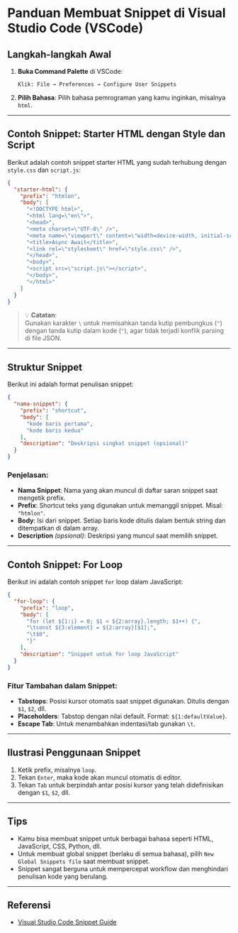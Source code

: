 
# Panduan Membuat Snippet di Visual Studio Code (VSCode)

## Langkah-langkah Awal

1. **Buka Command Palette** di VSCode:
   ```
   Klik: File → Preferences → Configure User Snippets
   ```

2. **Pilih Bahasa**:
   Pilih bahasa pemrograman yang kamu inginkan, misalnya `html`.

---

## Contoh Snippet: Starter HTML dengan Style dan Script

Berikut adalah contoh snippet starter HTML yang sudah terhubung dengan `style.css` dan `script.js`:

```json
{
  "starter-html": {
    "prefix": "htmlon",
    "body": [
      "<!DOCTYPE html>",
      "<html lang=\"en\">",
      "<head>",
      "<meta charset=\"UTF-8\" />",
      "<meta name=\"viewport\" content=\"width=device-width, initial-scale=1.0\" />",
      "<title>Async Await</title>",
      "<link rel=\"stylesheet\" href=\"style.css\" />",
      "</head>",
      "<body>",
      "<script src=\"script.js\"></script>",
      "</body>",
      "</html>"
    ]
  }
}
```

> 💡 **Catatan**:  
> Gunakan karakter `\` untuk memisahkan tanda kutip pembungkus (`"`) dengan tanda kutip dalam kode (`"`), agar tidak terjadi konflik parsing di file JSON.

---

## Struktur Snippet

Berikut ini adalah format penulisan snippet:

```json
{
  "nama-snippet": {
    "prefix": "shortcut",
    "body": [
      "kode baris pertama",
      "kode baris kedua"
    ],
    "description": "Deskripsi singkat snippet (opsional)"
  }
}
```

### Penjelasan:

- **Nama Snippet**: Nama yang akan muncul di daftar saran snippet saat mengetik prefix.
- **Prefix**: Shortcut teks yang digunakan untuk memanggil snippet. Misal: `"htmlon"`.
- **Body**: Isi dari snippet. Setiap baris kode ditulis dalam bentuk string dan ditempatkan di dalam array.
- **Description** *(opsional)*: Deskripsi yang muncul saat memilih snippet.

---

## Contoh Snippet: For Loop

Berikut ini adalah contoh snippet `for` loop dalam JavaScript:

```json
{
  "for-loop": {
    "prefix": "loop",
    "body": [
      "for (let ${1:i} = 0; $1 < ${2:array}.length; $1++) {",
      "\tconst ${3:element} = ${2:array}[$1];",
      "\t$0",
      "}"
    ],
    "description": "Snippet untuk for loop JavaScript"
  }
}
```

### Fitur Tambahan dalam Snippet:

- **Tabstops**: Posisi kursor otomatis saat snippet digunakan. Ditulis dengan `$1`, `$2`, dll.
- **Placeholders**: Tabstop dengan nilai default. Format: `${1:defaultValue}`.
- **Escape Tab**: Untuk menambahkan indentasi/tab gunakan `\t`.

---

## Ilustrasi Penggunaan Snippet

1. Ketik prefix, misalnya `loop`.
2. Tekan `Enter`, maka kode akan muncul otomatis di editor.
3. Tekan `Tab` untuk berpindah antar posisi kursor yang telah didefinisikan dengan `$1`, `$2`, dll.

---

## Tips

- Kamu bisa membuat snippet untuk berbagai bahasa seperti HTML, JavaScript, CSS, Python, dll.
- Untuk membuat global snippet (berlaku di semua bahasa), pilih `New Global Snippets file` saat membuat snippet.
- Snippet sangat berguna untuk mempercepat workflow dan menghindari penulisan kode yang berulang.

---

## Referensi

- [Visual Studio Code Snippet Guide](https://code.visualstudio.com/docs/editor/userdefinedsnippets)
